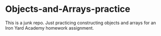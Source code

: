 Objects-and-Arrays-practice
===========================

This is a junk repo. Just practicing constructing objects and arrays for an Iron Yard Academy homework assignment. 
